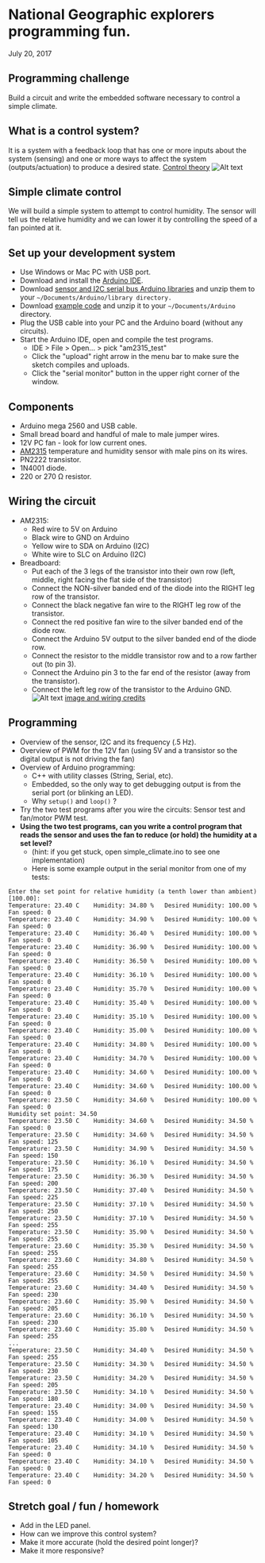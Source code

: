 # National Geographic explorers programming fun.  
July 20, 2017

## Programming challenge
Build a circuit and write the embedded software necessary to control a simple climate.

## What is a control system?
It is a system with a feedback loop that has one or more inputs about the system (sensing) and one or more ways to affect the system (outputs/actuation) to produce a desired state.  [Control theory](https://en.wikipedia.org/wiki/Control_theory)
![Alt text](/closed-loop-control-system.gif?raw=true)

## Simple climate control
We will build a simple system to attempt to control humidity.  The sensor will tell us the relative humidity and we can lower it by controlling the speed of a fan pointed at it.

## Set up your development system
  * Use Windows or Mac PC with USB port.
  * Download and install the [Arduino IDE](https://www.arduino.cc/en/Main/Software).
  * Download [sensor and I2C serial bus Arduino libraries](/arduino_library_for_am2315.tgz) and unzip them to your `~/Documents/Arduino/library directory.`
  * Download [example code](/arduino_test_programs.tgz) and unzip it to your `~/Documents/Arduino` directory.
  * Plug the USB cable into your PC and the Arduino board (without any circuits).
  * Start the Arduino IDE, open and compile the test programs.
    * IDE > File > Open... > pick "am2315_test"
    * Click the "upload" right arrow in the menu bar to make sure the sketch compiles and uploads.
    * Click the "serial monitor" button in the upper right corner of the window.
    
## Components
  * Arduino mega 2560 and USB cable.
  * Small bread board and handful of male to male jumper wires.
  * 12V PC fan - look for low current ones.
  * [AM2315](https://cdn-shop.adafruit.com/datasheets/AM2315.pdf) temperature and humidity sensor with male pins on its wires.  
  * PN2222 transistor.
  * 1N4001 diode.
  * 220 or 270 Ω resistor.

## Wiring the circuit
  * AM2315:
    * Red wire to 5V on Arduino
    * Black wire to GND on Arduino
    * Yellow wire to SDA on Arduino (I2C)
    * White wire to SLC on Arduino (I2C)
  * Breadboard:
    * Put each of the 3 legs of the transistor into their own row (left, middle, right facing the flat side of the transistor)
    * Connect the NON-silver banded end of the diode into the RIGHT leg row of the transistor.
    * Connect the black negative fan wire to the RIGHT leg row of the transistor.
    * Connect the red positive fan wire to the silver banded end of the diode row.
    * Connect the Arduino 5V output to the silver banded end of the diode row.
    * Connect the resistor to the middle transistor row and to a row farther out (to pin 3).
    * Connect the Arduino pin 3 to the far end of the resistor (away from the transistor).
    * Connect the left leg row of the transistor to the Arduino GND.
![Alt text](/arduino_breadboard.jpg?raw=true)
[image and wiring credits](https://learn.adafruit.com/adafruit-arduino-lesson-13-dc-motors)

## Programming
  * Overview of the sensor, I2C and its frequency (.5 Hz).
  * Overview of PWM for the 12V fan (using 5V and a transistor so the digital output is not driving the fan)
  * Overview of Arduino programming:
    * C++ with utility classes (String, Serial, etc).
    * Embedded, so the only way to get debugging output is from the serial port (or blinking an LED).
    * Why `setup()` and `loop()` ?
  * Try the two test programs after you wire the circuits:  Sensor test and fan/motor PWM test.
  * **Using the two test programs, can you write a control program that reads the sensor and uses the fan to reduce (or hold) the humidity at a set level?**  
    * (hint: if you get stuck, open simple_climate.ino to see one implementation)
    * Here is some example output in the serial monitor from one of my tests:
```
Enter the set point for relative humidity (a tenth lower than ambient) [100.00]: 
Temperature: 23.40 C	Humidity: 34.80 %	Desired Humidity: 100.00 %	Fan speed: 0
Temperature: 23.40 C	Humidity: 34.90 %	Desired Humidity: 100.00 %	Fan speed: 0
Temperature: 23.40 C	Humidity: 36.40 %	Desired Humidity: 100.00 %	Fan speed: 0
Temperature: 23.40 C	Humidity: 36.90 %	Desired Humidity: 100.00 %	Fan speed: 0
Temperature: 23.40 C	Humidity: 36.50 %	Desired Humidity: 100.00 %	Fan speed: 0
Temperature: 23.40 C	Humidity: 36.10 %	Desired Humidity: 100.00 %	Fan speed: 0
Temperature: 23.40 C	Humidity: 35.70 %	Desired Humidity: 100.00 %	Fan speed: 0
Temperature: 23.40 C	Humidity: 35.40 %	Desired Humidity: 100.00 %	Fan speed: 0
Temperature: 23.40 C	Humidity: 35.10 %	Desired Humidity: 100.00 %	Fan speed: 0
Temperature: 23.40 C	Humidity: 35.00 %	Desired Humidity: 100.00 %	Fan speed: 0
Temperature: 23.40 C	Humidity: 34.80 %	Desired Humidity: 100.00 %	Fan speed: 0
Temperature: 23.40 C	Humidity: 34.70 %	Desired Humidity: 100.00 %	Fan speed: 0
Temperature: 23.40 C	Humidity: 34.60 %	Desired Humidity: 100.00 %	Fan speed: 0
Temperature: 23.40 C	Humidity: 34.60 %	Desired Humidity: 100.00 %	Fan speed: 0
Temperature: 23.50 C	Humidity: 34.60 %	Desired Humidity: 100.00 %	Fan speed: 0
Humidity set point: 34.50
Temperature: 23.50 C	Humidity: 34.60 %	Desired Humidity: 34.50 %	Fan speed: 0
Temperature: 23.50 C	Humidity: 34.60 %	Desired Humidity: 34.50 %	Fan speed: 125
Temperature: 23.50 C	Humidity: 34.90 %	Desired Humidity: 34.50 %	Fan speed: 150
Temperature: 23.50 C	Humidity: 36.10 %	Desired Humidity: 34.50 %	Fan speed: 175
Temperature: 23.50 C	Humidity: 36.30 %	Desired Humidity: 34.50 %	Fan speed: 200
Temperature: 23.50 C	Humidity: 37.40 %	Desired Humidity: 34.50 %	Fan speed: 225
Temperature: 23.50 C	Humidity: 37.10 %	Desired Humidity: 34.50 %	Fan speed: 250
Temperature: 23.50 C	Humidity: 37.10 %	Desired Humidity: 34.50 %	Fan speed: 255
Temperature: 23.50 C	Humidity: 35.90 %	Desired Humidity: 34.50 %	Fan speed: 255
Temperature: 23.60 C	Humidity: 35.30 %	Desired Humidity: 34.50 %	Fan speed: 255
Temperature: 23.60 C	Humidity: 34.80 %	Desired Humidity: 34.50 %	Fan speed: 255
Temperature: 23.60 C	Humidity: 34.50 %	Desired Humidity: 34.50 %	Fan speed: 255
Temperature: 23.60 C	Humidity: 34.40 %	Desired Humidity: 34.50 %	Fan speed: 230
Temperature: 23.60 C	Humidity: 35.90 %	Desired Humidity: 34.50 %	Fan speed: 205
Temperature: 23.60 C	Humidity: 36.10 %	Desired Humidity: 34.50 %	Fan speed: 230
Temperature: 23.60 C	Humidity: 35.80 %	Desired Humidity: 34.50 %	Fan speed: 255
...
Temperature: 23.50 C	Humidity: 34.40 %	Desired Humidity: 34.50 %	Fan speed: 255
Temperature: 23.50 C	Humidity: 34.30 %	Desired Humidity: 34.50 %	Fan speed: 230
Temperature: 23.50 C	Humidity: 34.20 %	Desired Humidity: 34.50 %	Fan speed: 205
Temperature: 23.50 C	Humidity: 34.10 %	Desired Humidity: 34.50 %	Fan speed: 180
Temperature: 23.40 C	Humidity: 34.00 %	Desired Humidity: 34.50 %	Fan speed: 155
Temperature: 23.40 C	Humidity: 34.00 %	Desired Humidity: 34.50 %	Fan speed: 130
Temperature: 23.40 C	Humidity: 34.10 %	Desired Humidity: 34.50 %	Fan speed: 105
Temperature: 23.40 C	Humidity: 34.10 %	Desired Humidity: 34.50 %	Fan speed: 0
Temperature: 23.40 C	Humidity: 34.10 %	Desired Humidity: 34.50 %	Fan speed: 0
Temperature: 23.40 C	Humidity: 34.20 %	Desired Humidity: 34.50 %	Fan speed: 0
```

## Stretch goal / fun / homework
  * Add in the LED panel.
  * How can we improve this control system?
  * Make it more accurate (hold the desired point longer)?
  * Make it more responsive?

